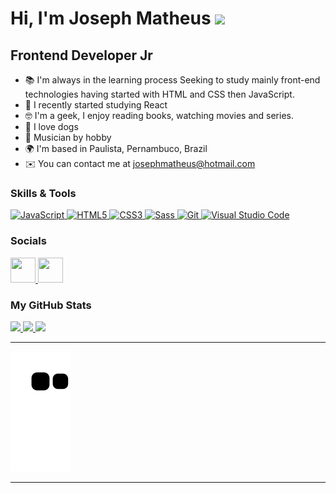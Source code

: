 # Hi, I'm Joseph Matheus <img src="https://user-images.githubusercontent.com/18350557/176309783-0785949b-9127-417c-8b55-ab5a4333674e.gif" width="35px">

## Frontend Developer Jr

- 📚  I'm always in the learning process Seeking to study mainly front-end technologies having started with HTML and CSS then JavaScript. 
- 🚀  I recently started studying React
- 🤓  I'm a geek, I enjoy reading books, watching movies and series. 
- 🐶  I love dogs
- 🎸  Musician by hobby 
- 🌍  I'm based in Paulista, Pernambuco, Brazil
- ✉️  You can contact me at [josephmatheus@hotmail.com](mailto:josephmatheus@hotmail.com)

### Skills & Tools

<p align="left">
  <a href="https://developer.mozilla.org/en-US/docs/Web/JavaScript" target="_blank" rel="noreferrer">
    <img src="https://raw.githubusercontent.com/danielcranney/readme-generator/main/public/icons/skills/javascript-colored.svg" width="40" height="40" alt="JavaScript" />
  </a>
  <a href="https://developer.mozilla.org/en-US/docs/Glossary/HTML5" target="_blank" rel="noreferrer">
    <img src="https://raw.githubusercontent.com/danielcranney/readme-generator/main/public/icons/skills/html5-colored.svg" width="40" height="40" alt="HTML5" />
  </a>
  <a href="https://www.w3.org/TR/CSS/#css" target="_blank" rel="noreferrer">
    <img src="https://raw.githubusercontent.com/danielcranney/readme-generator/main/public/icons/skills/css3-colored.svg" width="40" height="40" alt="CSS3" />
  </a>
  <a href="https://sass-lang.com/" target="_blank" rel="noreferrer">
    <img src="https://raw.githubusercontent.com/danielcranney/readme-generator/main/public/icons/skills/sass-colored.svg" width="40" height="40" alt="Sass" />
  </a>
  <a href="https://git-scm.com/doc" target="_blank" rel="noreferrer">
    <img src="https://raw.githubusercontent.com/danielcranney/readme-generator/main/public/icons/skills/git-colored.svg" width="40" height="40" alt="Git" />
  </a>
  <a href="https://code.visualstudio.com" target="_blank" rel="noreferrer">
    <img src="https://cdn.jsdelivr.net/gh/devicons/devicon/icons/vscode/vscode-original.svg" width="40" height="40" alt="Visual Studio Code" />
  </a>
</p>

### Socials

<p align="left">
  <a href="https://www.github.com/josephmatheus" target="_blank" rel="noreferrer">
    <img src="https://raw.githubusercontent.com/danielcranney/readme-generator/main/public/icons/socials/github-dark.svg" width="40" height="40" />
  </a>
  <a href="https://www.linkedin.com/in/josephmatheus" target="_blank" rel="noreferrer">
    <img src="https://raw.githubusercontent.com/danielcranney/readme-generator/main/public/icons/socials/linkedin.svg" width="40" height="40" />
  </a>
</p>

### My GitHub Stats

<div>
  <a href="https://github.com/josephmatheus">
    <img height="180" src="https://github-readme-stats-josephmatheus.vercel.app/api?username=josephmatheus&show_icons=true&count_private=true&theme=nightowl&exclude=github-readme-stats"/>
  </a>
  <a href="https://github.com/josephmatheus">
    <img height="180" src="https://github-readme-stats-josephmatheus.vercel.app/api/top-langs/?username=josephmatheus&theme=nightowl&layout=compact"/>
  </a>
  <a href="https://github.com/josephmatheus">
    <img width="430" src="https://streak-stats.demolab.com?user=josephmatheus&theme=nightowl"/>
  </a>
<!--   <a href="https://github.com/josephmatheus">
    <img src="https://github-readme-activity-graph.cyclic.app/graph?username=josephmatheus&theme=nightowl&custom_title=GitHub%20Commits%20Graph" alt="GitHub Commits Graph" />
  </a>  -->
</div>

---
  
![Snake animation](https://github.com/josephmatheus/josephmatheus/blob/output/github-contribution-grid-snake.svg)
  
---
  
<!-- ![Alt text](https://spotify-recently-played-readme.vercel.app/api?user=227qho7unwg7m63rn7cdiezwq&width=300) -->
  
